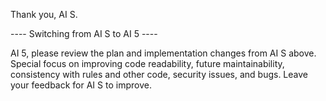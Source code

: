 Thank you, AI S.

---- Switching from AI S to AI 5 ----

AI 5, please review the plan and implementation changes from AI S above. Special focus on improving code readability, future maintainability, consistency with rules and other code, security issues, and bugs. Leave your feedback for AI S to improve.
